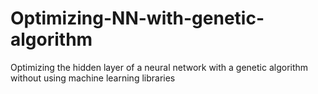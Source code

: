 # Optimizing-NN-with-genetic-algorithm
Optimizing the hidden layer of a neural network with a genetic algorithm without using machine learning libraries
